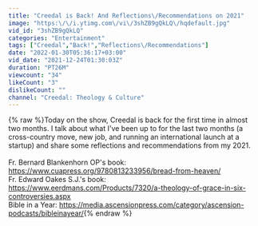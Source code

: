 ```yaml
---
title: "Creedal is Back! And Reflections\/Recommendations on 2021"
image: "https:\/\/i.ytimg.com\/vi\/3shZB9gQkLQ\/hqdefault.jpg"
vid_id: "3shZB9gQkLQ"
categories: "Entertainment"
tags: ["Creedal","Back!","Reflections\/Recommendations"]
date: "2022-01-30T05:36:17+03:00"
vid_date: "2021-12-24T01:30:03Z"
duration: "PT26M"
viewcount: "34"
likeCount: "3"
dislikeCount: ""
channel: "Creedal: Theology & Culture"
---
```

{% raw %}Today on the show, Creedal is back for the first time in almost two months. I talk about what I've been up to for the last two months (a cross-country move, new job, and running an international launch at a startup) and share some reflections and recommendations from my 2021.<br /><br />Fr. Bernard Blankenhorn OP's book: <a rel="nofollow" target="blank" href="https://www.cuapress.org/9780813233956/bread-from-heaven/">https://www.cuapress.org/9780813233956/bread-from-heaven/</a><br />Fr. Edward Oakes S.J.'s book: <a rel="nofollow" target="blank" href="https://www.eerdmans.com/Products/7320/a-theology-of-grace-in-six-controversies.aspx">https://www.eerdmans.com/Products/7320/a-theology-of-grace-in-six-controversies.aspx</a><br />Bible in a Year: <a rel="nofollow" target="blank" href="https://media.ascensionpress.com/category/ascension-podcasts/bibleinayear/">https://media.ascensionpress.com/category/ascension-podcasts/bibleinayear/</a>{% endraw %}
